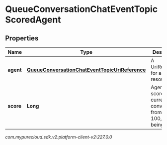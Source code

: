 # QueueConversationChatEventTopicScoredAgent


## Properties

| Name | Type | Description | Notes |
| ------------ | ------------- | ------------- | ------------- |
| **agent** | [**QueueConversationChatEventTopicUriReference**](QueueConversationChatEventTopicUriReference) | A UriReference for a resource |  [optional] |
| **score** | **Long** | Agent's score for the current conversation, from 0 - 100, higher being better |  [optional] |




_com.mypurecloud.sdk.v2:platform-client-v2:227.0.0_
